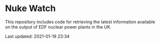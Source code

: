 # Nuke Watch

This repository includes code for retrieving the latest information available on the output of EDF nuclear power plants in the UK.

Last updated: 2021-01-19 23:34